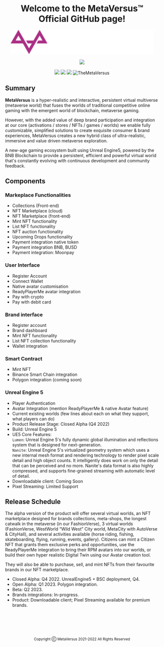 <h1 align="center">Welcome to the MetaVersus™ Official GitHub page!</h1>
<p align="center">
    <img src="https://raw.githubusercontent.com/TheMetaVersus/.github/main/profile/logo.svg" height="80">
</p>
 
<p align="center">
    <img src="https://readme-typing-svg.herokuapp.com?lines=A+true+Gaming+Metaverse+Platform;A+true+Immersive+Metaverse+Platform;A+true+Online+Metaverse+Platform;A+true+Persistent+Metaverse+Platform;A+true+Rewarding+Metaverse+Platform;&vCenter=true&center=true&width=400&height=30&duration=4000&pause=1000&size=18">
</p>

<p align="center">
    <a href="https://twitter.com/MetaVersusWorld" target="blank"><img src="https://img.shields.io/badge/Twitter-%231DA1F2.svg?style=for-the-badge&logo=Twitter&logoColor=white"/></a>
    <a href="https://t.me/MetaVersusWorld" target="blank"><img src="https://img.shields.io/badge/Telegram-2CA5E0?style=for-the-badge&logo=telegram&logoColor=white"/></a>
    <a href="https://www.linkedin.com/company/metaversus" target="blank"><img src="https://img.shields.io/badge/linkedin-%230077B5.svg?style=for-the-badge&logo=linkedin&logoColor=white"/></a>
    <img src="https://komarev.com/ghpvc/?username=TheMetaVersus&label=Visitors&color=0e75b6&style=for-the-badge" alt="TheMetaVersus" />
<br>

## Summary ##

<p align="left"><b>MetaVersus</b> is a hyper-realistic and interactive, persistent virtual multiverse (metaverse world) that fuses the worlds of traditional competitive online gaming with the emergent world of blockchain, metaverse gaming. 

However, with the added value of deep brand participation and integration at our core (activations / stores / NFTs / games / worlds) we enable fully customizable, simplified solutions to create exquisite consumer & brand experiences, MetaVersus creates a new hybrid class of ultra-realistic, immersive and value driven metaverse exploration.

A new-age gaming ecosystem built using Unreal Engine5, powered by the BNB Blockchain to provide a persistent, efficient and powerful virtual world that's constantly evolving with continuous development and community feedback.</p>

## Components ##

### Markeplace Functionalities ###
- Collections (Front-end)
- NFT Marketplace (cloud)
- NFT Marketplace (front-end)
- Mint NFT functionality
- List NFT functionality
- NFT auction functionality
- Upcoming Drops functionality
- Payment integration native token
- Payment integration BNB, BUSD
- Payment integration: Moonpay

### User Interface ###
- Register Account
- Connect Wallet
- Native avatar customisation
- ReadyPlayerMe avatar integration
- Pay with crypto
- Pay with debit card

### Brand interface ###
- Register account
- Brand dashboard
- Mint NFT functionality
- List NFT collection functionality
- Wallet integration

### Smart Contract ###
- Mint NFT
- Binance Smart Chain integration
- Polygon integration (coming soon)

### Unreal Engine 5 ###
- Player Authentication
- Avatar Integration (mention ReadyPlayerMe & native Avatar feature)
- Current existing worlds (few lines about each on what they support, what players can do)
- Product Release Stage: Closed Alpha (Q4 2022)
- Build: Unreal Engine 5
- UE5 Core Features: <br>`Lumen`: Unreal Engine 5's fully dynamic global illumination and reflections system that is designed for next-generation.<br>`Nanite`: Unreal Engine 5's virtualized geometry system which uses a new internal mesh format and rendering technology to render pixel scale detail and high object counts. It intelligently does work on only the detail that can be perceived and no more. Nanite's data format is also highly compressed, and supports fine-grained streaming with automatic level of detail.
- Downloadable client: Coming Soon
- Pixel Streaming: Limited Support

## Release Schedule ##

<p align="left">The alpha version of the product will offer several virtual worlds, an NFT marketplace designed for brands collections, meta-shops, the longest catwalk in the metaverse (in our FashionVerse), 3 virtual worlds (FashionVerse, WestWorld “Wild West” City world, MetaCity with AutoVerse & CityHall), and several activities available (horse riding, fishing, skateboarding, flying, running, events, gallery). Citizens can mint a Citizen NFT that grants them exclusive perks and opportunities, use the ReadyPlayerMe integration to bring their RPM avatars into our worlds, or build their own hyper realistic Digital Twin using our Avatar creation tool. 

They will also be able to purchase, sell, and mint NFTs from their favourite brands in our NFT marketplace.

- Closed Alpha: Q4 2022. UnrealEngine5 + BSC deployment, Q4.
- Open Alpha: Q1 2023. Polygon integration.
- Beta: Q2 2023.
- Brands integrations: In-progress.
- Product: Downloadable client; Pixel Streaming available for premium brands.</p>

<br>
<br>
<br>
<br>
<p align="center"><sup>Copyright Ⓒ MetaVersus 2021-2022  All Rights Reserved</sup></p>

